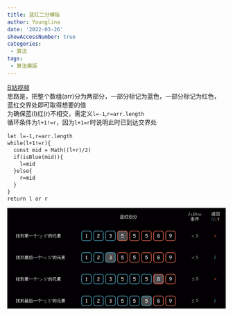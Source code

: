 ```yaml
---
title: 蓝红二分模板
author: Younglina
date: '2022-03-26'
showAccessNumber: true
categories:
 - 算法
tags:
 - 算法模版
---
```

[B站视频](https://www.bilibili.com/video/BV1d54y1q7k7)  
思路是，把整个数组(arr)分为两部分，一部分标记为蓝色，一部分标记为红色，蓝红交界处即可取得想要的值  
为确保蓝(l)红(r)不相交，需定义`l=-1`,`r=arr.length`  
循环条件为`l+1!=r`，因为`l+1=r`时说明此时已到达交界处  
```
let l=-1,r=arr.length
while(l+1!=r){
  const mid = Math((l+r)/2)
  if(isBlue(mid)){
    l=mid
  }else{
    r=mid
  }
}
return l or r
```
![](https://raw.githubusercontent.com/Younglina/images/master/redblue.png)